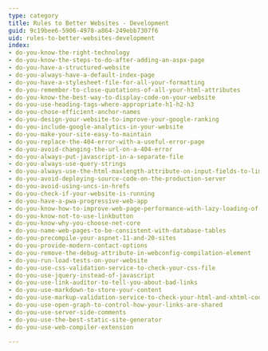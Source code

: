 ```yaml
---
type: category
title: Rules to Better Websites - Development
guid: 9c19bee6-5906-4978-a864-249ebb7307f6
uid: rules-to-better-websites-development
index:
- do-you-know-the-right-technology
- do-you-know-the-steps-to-do-after-adding-an-aspx-page
- do-you-have-a-structured-website
- do-you-always-have-a-default-index-page
- do-you-have-a-stylesheet-file-for-all-your-formatting
- do-you-remember-to-close-quotations-of-all-your-html-attributes
- do-you-know-the-best-way-to-display-code-on-your-website
- do-you-use-heading-tags-where-appropriate-h1-h2-h3
- do-you-chose-efficient-anchor-names
- do-you-design-your-website-to-improve-your-google-ranking
- do-you-include-google-analytics-in-your-website
- do-you-make-your-site-easy-to-maintain
- do-you-replace-the-404-error-with-a-useful-error-page
- do-you-avoid-changing-the-url-on-a-404-error
- do-you-always-put-javascript-in-a-separate-file
- do-you-always-use-query-strings
- do-you-always-use-the-html-maxlength-attribute-on-input-fields-to-limit-number-of-characters-to-the-length-of-the-field-in-the-table
- do-you-avoid-deploying-source-code-on-the-production-server
- do-you-avoid-using-uncs-in-hrefs
- do-you-check-if-your-website-is-running
- do-you-have-a-pwa-progressive-web-app
- do-you-know-how-to-improve-web-page-performance-with-lazy-loading-of-media-assets
- do-you-know-not-to-use-linkbutton
- do-you-know-why-you-choose-net-core
- do-you-name-web-pages-to-be-consistent-with-database-tables
- do-you-precompile-your-aspnet-11-and-20-sites
- do-you-provide-modern-contact-options
- do-you-remove-the-debug-attribute-in-webconfig-compilation-element
- do-you-run-load-tests-on-your-website
- do-you-use-css-validation-service-to-check-your-css-file
- do-you-use-jquery-instead-of-javascript
- do-you-use-link-auditor-to-tell-you-about-bad-links
- do-you-use-markdown-to-store-your-content
- do-you-use-markup-validation-service-to-check-your-html-and-xhtml-code
- do-you-use-open-graph-to-control-how-your-links-are-shared
- do-you-use-server-side-comments
- do-you-use-the-best-static-site-generator
- do-you-use-web-compiler-extension

---
```



